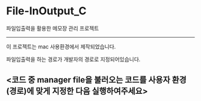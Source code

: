 # File-InOutput_C
파일입출력을 활용한 메모장 관리 프로젝트

---

이 프로젝트는 mac 사용환경에서 제작되었습니다.  
  
파일입출력을 하는 경로가 개발자의 경로로 지정되어있습니다.    
## <코드 중 manager file을 불러오는 코드를 사용자 환경(경로)에 맞게 지정한 다음 실행하여주세요>
